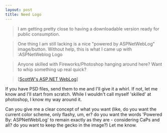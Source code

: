 ```yaml
---
layout: post
title: Need Logo
---
```

>I am getting pretty close to having a downloadable version ready for public consumption.

>One thing I am still lacking is a nice "powered by ASPNetWebLog" image/button. Without help, this is what I came up with :ASPNetWeblog Logo

>Anyone skilled with Fireworks/Photoshop hanging around here? Want to whip something up real quick?

>\[[ScottW's ASP.NET WebLog](http://aspnetweblog.com/posts/5834.aspx)\]

If you have PSD files, send them to me and I'll give it a whirl. If not, let me know and I'll start from scratch. While I wouldn't call myself 'skilled' at photoshop, I know my way around it. 

Can you give me a clear concept of what you want (like, do you want the current color scheme, only flashy, um, er? do you want the words 'Powered By: ASPNetWeblLog' to remain exactly as they are - considering CaPs and all? do you want to keep the gecko in the image?) Let me know.